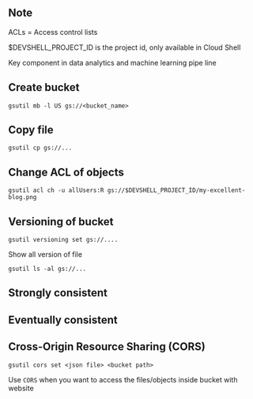## Note 
ACLs = Access control lists

$DEVSHELL_PROJECT_ID is the project id, only available in Cloud Shell

Key component in data analytics and machine learning pipe line 

## Create bucket 
```
gsutil mb -l US gs://<bucket_name>
```

## Copy file
```
gsutil cp gs://... 
```

## Change ACL of objects
```
gsutil acl ch -u allUsers:R gs://$DEVSHELL_PROJECT_ID/my-excellent-blog.png
```

## Versioning of bucket

```
gsutil versioning set gs://....
```
Show all version of file
```
gsutil ls -al gs://...
```

## Strongly consistent


## Eventually consistent


## Cross-Origin Resource Sharing (CORS)
```
gsutil cors set <json file> <bucket path>
```

Use `CORS` when you want to access the files/objects inside bucket with website


